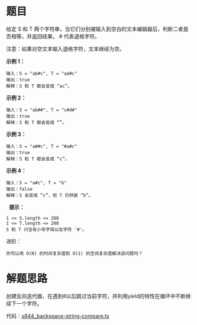 # 题目

给定 S 和 T 两个字符串，当它们分别被输入到空白的文本编辑器后，判断二者是否相等，并返回结果。 # 代表退格字符。

注意：如果对空文本输入退格字符，文本继续为空。

**示例 1：**

```text
输入：S = "ab#c", T = "ad#c"
输出：true
解释：S 和 T 都会变成 “ac”。
```

**示例 2：**

```text
输入：S = "ab##", T = "c#d#"
输出：true
解释：S 和 T 都会变成 “”。
```

**示例 3：**

```text
输入：S = "a##c", T = "#a#c"
输出：true
解释：S 和 T 都会变成 “c”。
```

**示例 4：**

```text
输入：S = "a#c", T = "b"
输出：false
解释：S 会变成 “c”，但 T 仍然是 “b”。
```
 
**提示：**

```text
1 <= S.length <= 200
1 <= T.length <= 200
S 和 T 只含有小写字母以及字符 '#'。
```

进阶：

```text
你可以用 O(N) 的时间复杂度和 O(1) 的空间复杂度解决该问题吗？
```

# 解题思路

创建反向迭代器，在遇到#以后跳过当前字符，并利用yield的特性在循环中不断继续下一个字符。

代码：[s844_backspace-string-compare.ts](../src/algorithms/s844_backspace-string-compare.ts)
